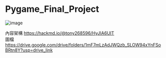 # Pygame_Final_Project
![image](https://github.com/tony268596/Pygame_Final_Project/assets/48340392/9b4f8e73-afc6-4509-be64-67ba469ae84e)

內容架構 https://hackmd.io/@tony268596/HyJIA6UIT  
圖檔 https://drive.google.com/drive/folders/1mF7mLzAdJWQzb_SLOW94xYnFSoBRtn8Y?usp=drive_link
